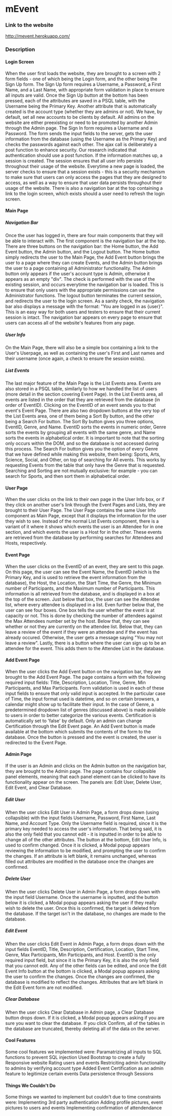 # mEvent

### Link to the website
http://mevent.herokuapp.com/

### Description

#### Login Screen
When the user first loads the website, they are brought to a screen with 2 form fields - one of which being the Login form, and the other being the Sign Up form. The Sign Up form requires a Username, a Password, a First Name, and a Last Name, with appropriate form validation in place to ensure all inputs are valid. Once the Sign Up button at the bottom has been pressed, each of the attributes are saved in a PSQL table, with the Username being the Primary Key. Another attribute that is automatically created is the account type (whether they are admins or not). We have, by default, set all new accounts to be clients by default. All admins on the website are either preexisting or need to be promoted by another Admin through the Admin page. The Sign In form requires a Username and a Password. The form sends the input fields to the server, gets the user information from the database (using the Username as the Primary Key) and checks the passwords against each other. The ajax call is deliberately a post function to enhance security. Our research indicated that authentication should use a post function. If the information matches up, a session is created. The session ensures that all user info persists throughout their usage of the website. Everytime a new page is loaded, the server checks to ensure that a session exists - this is a security mechanism to make sure that users can only access the pages that they are designed to access, as well as a way to ensure that user data persists throughout their usage of the website. There is also a navigation bar at the top containing a link to the login screen, which exists should a user need to refresh the login screen.

#### Main Page
##### Navigation Bar
Once the user has logged in, there are four main components that they will be able to interact with. The first component is the navigation bar at the top. There are three buttons on the navigation bar: the Home button, the Add Event button, the Admin button, and the Logout button. The Home button simply redirects the user to the Main Page, the Add Event button brings the user to a page where they can create Events, and the Admin button brings the user to a page containing all Administrator functionality. The Admin button only appears if the user's account type is Admin, otherwise it appears as an empty "div". The check is performed with the use of the existing session, and occurs everytime the navigation bar is loaded. This is to ensure that only users with the appropriate permissions can use the Administrator functions. The logout button terminates the current session, and redirects the user to the login screen. As a sanity check, the navigation bar also displays a message with the format: "You are logged in as {user}". This is an easy way for both users and testers to ensure that their current session is intact. The navigation bar appears on every page to ensure that users can access all of the website's features from any page.

##### User Info
On the Main Page, there will also be a simple box containing a link to the User's Userpage, as well as containing the user's First and Last names and their username (once again, a check to ensure the session exists).

##### List Events
The last major feature of the Main Page is the List Events area. Events are also stored in a PSQL table, similarly to how we handled the list of users (more detail in the section covering Event Page). In the List Events area, all events are listed in the order that they are retrieved from the database (in order of EventID). Clicking on the EventID of an event sends you to that event's Event Page. There are also two dropdown buttons at the very top of the List Events area, one of them being a Sort By button, and the other being a Search For button. The Sort By button gives you three options, EventID, Genre, and Name. EventID sorts the events in numeric order, Genre sorts the events by grouping all events with the same genre, and Name sorts the events in alphabetical order. It is important to note that the sorting only occurs within the DOM, and so the database is not accessed during this process. The Search For button gives you the option of every Genre that we have defined while making this website, them being: Sports, Arts, Science, Social, and Other, on top of searching for All events. This works by requesting Events from the table that only have the Genre that is requested. Searching and Sorting are not mutually exclusive: for example - you can search for Sports, and then sort them in alphabetical order.

#### User Page
When the user clicks on the link to their own page in the User Info box, or if they click on another user's link through the Event Pages and Lists, they are brought to their User Page. The User Page contains the same User Info component as Main Page, except that it displays the information for the user they wish to see. Instead of the normal List Events component, there is a variant of it where it shows which events the user is an Attendee for in one section, and which events the user is a Host for in the other. These events are retrieved from the database by performing searches for Attendees and Hosts, respectively.

#### Event Page
When the user clicks on the EventID of an event, they are sent to this page. On this page, the user can see the Event Name, the EventID (which is the Primary Key, and is used to retrieve the event information from the database), the Host, the Location, the Start Time, the Genre, the Minimum number of Participants, and the Maximum number of Participants. This information is all retrieved from the database, and is displayed in a box at the top of the screen. Just below that box, the user can see the Attendee list, where every attendee is displayed in a list. Even further below that, the user can see four boxes. One box tells the user whether the event is at capacity or not. This is done by checking the number of attendees against the Max Attendees number set by the host. Below that, they can see whether or not they are currently on the attendee list. Below that, they can leave a review of the event if they were an attendee and if the event has already occured. Otherwise, the user gets a message saying "You may not leave a review". Lastly, there is a button where the user can sign up to be an attendee for the event. This adds them to the Attendee List in the database.

#### Add Event Page
When the user clicks the Add Event button on the navigation bar, they are brought to the Add Event Page. The page contains a form with the following required input fields: Title, Description, Location, Time, Genre, Min Participants, and Max Participants. Form validation is used in each of these input fields to ensure that only valid input is accepted. In the particular case of Time, the input format used is datetime, and so on certain browsers, a calendar might show up to facilitate their input. In the case of Genre, a predetermined dropdown list of genres (discussed above) is made available to users in order to better categorize the various events. Certification is automatically set to 'false' by default. Only an admin can change Certification through the Edit Event page. An Add Event button is made available at the bottom which submits the contents of the form to the database. Once the button is pressed and the event is created, the user is redirected to the Event Page.

#### Admin Page
If the user is an Admin and clicks on the Admin button on the navigation bar, they are brought to the Admin page. The page contains four collapsible panel elements, meaning that each panel element can be clicked to have its functionality appear on the screen. The panels are: Edit User, Delete User, Edit Event, and Clear Database.

##### Edit User
When the user clicks Edit User in Admin Page, a form drops down (using collapsible) with the input fields Username, Password, First Name, Last Name, and Account Type. Only the Username field is required, since it is the primary key needed to access the user's information. That being said, it is also the only field that you cannot edit - it is inputted in order to be able to change all of the other attributes. The button at the bottom, Edit User Info, is used to confirm changed. Once it is clicked, a Modal popup appears reviewing the information to be modified, and prompting the user to confirm the changes. If an attribute is left blank, it remains unchanged, whereas filled out attributes are modified in the database once the changes are confirmed.

##### Delete User
When the user clicks Delete User in Admin Page, a form drops down with the input field Username. Once the username is inputted, and the button below it is clicked, a Modal popup appears asking the user if they really wish to delete the user. Once this is confirmed, the target is deleted from the database. If the target isn't in the database, no changes are made to the database.

##### Edit Event
When the user clicks Edit Event in Admin Page, a form drops down with the input fields EventID, Title, Description, Certification, Location, Start Time, Genre, Max Participants, Min Participants, and Host. EventID is the only required input field, but since it is the Primary Key, it is also the only field that you cannot edit. Any of the other fields can be edited, and once the Edit Event Info button at the bottom is clicked, a Modal popup appears asking the user to confirm the changes. Once the changes are confirmed, the database is modified to reflect the changes. Attributes that are left blank in the Edit Event form are not modified.

##### Clear Database
When the user clicks Clear Database in Admin page, a Clear Database button drops down. If it is clicked, a Modal popup appears asking if you are sure you want to clear the database. If you click Confirm, all of the tables in the database are truncated, thereby deleting all of the data on the server.

#### Cool Features
Some cool features we implemented were:
Paramatrizing all inputs to SQL functions to prevent SQL injection
Used Bootstrap to create a fully Responsive website
Rating users and events
Restriciting admin functionality to admins by verifying account type
Added Event Certification as an admin feature to legitimize certain events
Data persistence through Sessions

#### Things We Couldn't Do
Some things we wanted to implement but couldn't due to time constraints were:
Implementing 3rd party authentication
Adding profile pictures, event pictures to users and events
Implementing confirmation of attendendance
